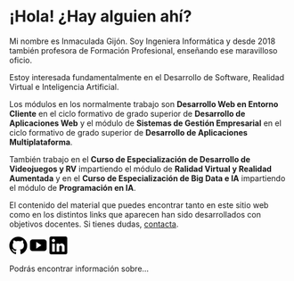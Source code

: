 # ¡Hola! ¿Hay alguien ahí?

Mi nombre es Inmaculada Gijón. Soy Ingeniera Informática y desde 2018 también profesora de Formación Profesional, enseñando ese maravilloso oficio.

Estoy interesada fundamentalmente en el Desarrollo de Software, Realidad Virtual e Inteligencia Artificial.

Los módulos en los normalmente trabajo son **Desarrollo Web en Entorno Cliente** en el ciclo formativo de grado superior de **Desarrollo de Aplicaciones Web** y el módulo de **Sistemas de Gestión Empresarial** en el ciclo formativo de grado superior de **Desarrollo de Aplicaciones Multiplataforma**.

También trabajo en el **Curso de Especialización de Desarrollo de Videojuegos y RV** impartiendo el módulo de **Ralidad Virtual y Realidad Aumentada** y en el **Curso de Especialización de Big Data e IA** impartiendo el módulo de **Programación en IA**.

El contenido del material que puedes encontrar tanto en este sitio web como en los distintos links que aparecen han sido desarrollados con objetivos docentes. Si tienes dudas, [contacta](mailto:iigc28@educastillalamancha.es).

<a href="https://github.com/igijon"><img src="img/rrss/github.png" width="32" height="32"></a>
<a href="https://www.youtube.com/@inmagijoncardos"><img src="img/rrss/youtube.png" width="32" height="32"></a>
<a href="https://www.linkedin.com/in/inmaculada-gij%C3%B3n-cardos-38651656"><img src="img/rrss/linkedin.png" width="32" height="32"></a>

Podrás encontrar información sobre...

```{tableofcontents}
```